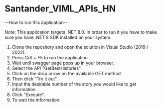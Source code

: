 # Santander_VIML_APIs_HN
--How to run this application--

Note: This application targets .NET 8.0. 
	  In order to run it you have to make sure you have .NET 8 SDK installed on your system.

1. Clone the repository and open the solution in Visual Studio (2019 / 2022).
2. Press Crtl + F5 to run the application.
3. Wait until swagger page pops up in your browser.
4. Select the API "GetBestHistories".
5. Click on the drop arrow on the available GET method
6. Then click "Try it out".
7. Input the desirable number of the story you would like to get information.
8. Click "Execute".
9. To wait the information.
